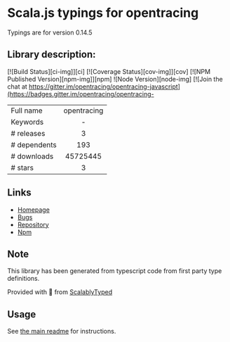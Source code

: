 
# Scala.js typings for opentracing

Typings are for version 0.14.5

## Library description:
[![Build Status][ci-img]][ci] [![Coverage Status][cov-img]][cov] [![NPM Published Version][npm-img]][npm] ![Node Version][node-img] [![Join the chat at https://gitter.im/opentracing/opentracing-javascript](https://badges.gitter.im/opentracing/opentracing-

|                    |                 |
| ------------------ | :-------------: |
| Full name          | opentracing |
| Keywords           | - |
| # releases         | 3 |
| # dependents       | 193 |
| # downloads        | 45725445 |
| # stars            | 3 |

## Links
- [Homepage](https://github.com/opentracing/opentracing-javascript#readme)
- [Bugs](https://github.com/opentracing/opentracing-javascript/issues)
- [Repository](https://github.com/opentracing/opentracing-javascript)
- [Npm](https://www.npmjs.com/package/opentracing)
    


## Note
This library has been generated from typescript code from first party type definitions.

Provided with :purple_heart: from [ScalablyTyped](https://github.com/oyvindberg/ScalablyTyped)

## Usage
See [the main readme](../../readme.md) for instructions.


